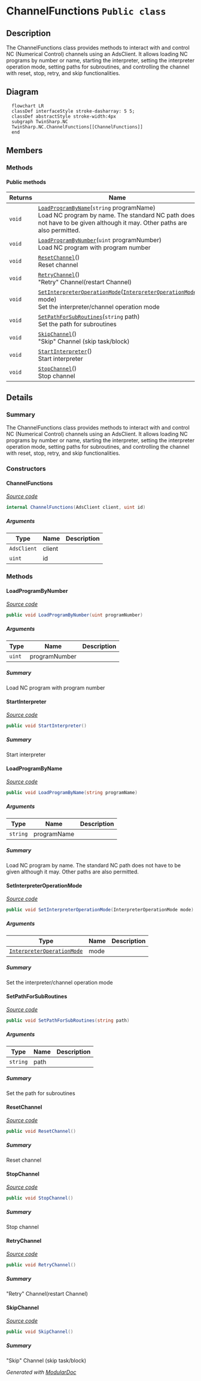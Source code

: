 # ChannelFunctions `Public class`

## Description
The ChannelFunctions class provides methods to interact with and control NC (Numerical Control) channels
            using an AdsClient. It allows loading NC programs by number or name, starting the interpreter, setting
            the interpreter operation mode, setting paths for subroutines, and controlling the channel with reset,
            stop, retry, and skip functionalities.

## Diagram
```mermaid
  flowchart LR
  classDef interfaceStyle stroke-dasharray: 5 5;
  classDef abstractStyle stroke-width:4px
  subgraph TwinSharp.NC
  TwinSharp.NC.ChannelFunctions[[ChannelFunctions]]
  end
```

## Members
### Methods
#### Public  methods
| Returns | Name |
| --- | --- |
| `void` | [`LoadProgramByName`](#loadprogrambyname)(`string` programName)<br>Load NC program by name. The standard NC path does not have to be given although it may. Other paths are also permitted. |
| `void` | [`LoadProgramByNumber`](#loadprogrambynumber)(`uint` programNumber)<br>Load NC program with program number |
| `void` | [`ResetChannel`](#resetchannel)()<br>Reset channel |
| `void` | [`RetryChannel`](#retrychannel)()<br>"Retry" Channel(restart Channel) |
| `void` | [`SetInterpreterOperationMode`](#setinterpreteroperationmode)([`InterpreterOperationMode`](./InterpreterOperationMode.md) mode)<br>Set the interpreter/channel operation mode |
| `void` | [`SetPathForSubRoutines`](#setpathforsubroutines)(`string` path)<br>Set the path for subroutines |
| `void` | [`SkipChannel`](#skipchannel)()<br>"Skip" Channel (skip task/block) |
| `void` | [`StartInterpreter`](#startinterpreter)()<br>Start interpreter |
| `void` | [`StopChannel`](#stopchannel)()<br>Stop channel |

## Details
### Summary
The ChannelFunctions class provides methods to interact with and control NC (Numerical Control) channels
            using an AdsClient. It allows loading NC programs by number or name, starting the interpreter, setting
            the interpreter operation mode, setting paths for subroutines, and controlling the channel with reset,
            stop, retry, and skip functionalities.

### Constructors
#### ChannelFunctions
[*Source code*](https://github.com///blob//TwinSharp/NC/ChannelFunctions.cs#L16)
```csharp
internal ChannelFunctions(AdsClient client, uint id)
```
##### Arguments
| Type | Name | Description |
| --- | --- | --- |
| `AdsClient` | client |   |
| `uint` | id |   |

### Methods
#### LoadProgramByNumber
[*Source code*](https://github.com///blob//TwinSharp/NC/ChannelFunctions.cs#L27)
```csharp
public void LoadProgramByNumber(uint programNumber)
```
##### Arguments
| Type | Name | Description |
| --- | --- | --- |
| `uint` | programNumber |  |

##### Summary
Load NC program with program number

#### StartInterpreter
[*Source code*](https://github.com///blob//TwinSharp/NC/ChannelFunctions.cs#L35)
```csharp
public void StartInterpreter()
```
##### Summary
Start interpreter

#### LoadProgramByName
[*Source code*](https://github.com///blob//TwinSharp/NC/ChannelFunctions.cs#L44)
```csharp
public void LoadProgramByName(string programName)
```
##### Arguments
| Type | Name | Description |
| --- | --- | --- |
| `string` | programName |  |

##### Summary
Load NC program by name. The standard NC path does not have to be given although it may. Other paths are also permitted.

#### SetInterpreterOperationMode
[*Source code*](https://github.com///blob//TwinSharp/NC/ChannelFunctions.cs#L53)
```csharp
public void SetInterpreterOperationMode(InterpreterOperationMode mode)
```
##### Arguments
| Type | Name | Description |
| --- | --- | --- |
| [`InterpreterOperationMode`](./InterpreterOperationMode.md) | mode |  |

##### Summary
Set the interpreter/channel operation mode

#### SetPathForSubRoutines
[*Source code*](https://github.com///blob//TwinSharp/NC/ChannelFunctions.cs#L62)
```csharp
public void SetPathForSubRoutines(string path)
```
##### Arguments
| Type | Name | Description |
| --- | --- | --- |
| `string` | path |  |

##### Summary
Set the path for subroutines

#### ResetChannel
[*Source code*](https://github.com///blob//TwinSharp/NC/ChannelFunctions.cs#L70)
```csharp
public void ResetChannel()
```
##### Summary
Reset channel

#### StopChannel
[*Source code*](https://github.com///blob//TwinSharp/NC/ChannelFunctions.cs#L78)
```csharp
public void StopChannel()
```
##### Summary
Stop channel

#### RetryChannel
[*Source code*](https://github.com///blob//TwinSharp/NC/ChannelFunctions.cs#L86)
```csharp
public void RetryChannel()
```
##### Summary
"Retry" Channel(restart Channel)

#### SkipChannel
[*Source code*](https://github.com///blob//TwinSharp/NC/ChannelFunctions.cs#L94)
```csharp
public void SkipChannel()
```
##### Summary
"Skip" Channel (skip task/block)

*Generated with* [*ModularDoc*](https://github.com/hailstorm75/ModularDoc)
